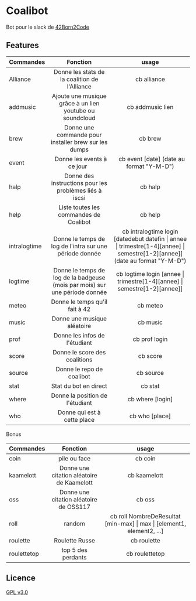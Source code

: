 # Coalibot

Bot pour le slack de [42Born2Code](http://www.42.fr/)

## Features

| Commandes    |                                  Fonction                                   |                                                             usage                                                              |
| ------------ | :-------------------------------------------------------------------------: | :----------------------------------------------------------------------------------------------------------------------------: |
| Alliance     |                Donne les stats de la coalition de l'Alliance                |                                                          cb alliance                                                           |
| addmusic     |          Ajoute une musique grâce à un lien youtube ou soundcloud           |                                                        cb addmusic lien                                                        |
| brew         |            Donne une commande pour installer brew sur les dumps             |                                                            cb brew                                                             |
| event        |                         Donne les events à ce jour                          |                                            cb event [date] (date au format \"Y-M-D\")                                          |
| halp         |           Donne des instructions pour les problèmes liés à iscsi            |                                                            cb halp                                                             |
| help         |                   Liste toutes les commandes de Coalibot                    |                                                            cb help                                                             |
| intralogtime |           Donne le temps de log de l'intra sur une période donnée           | cb intralogtime login [datedebut datefin \| annee \| trimestre[1-4][annee] \| semestre[1-2][annee]] (date au format \"Y-M-D\") |
| logtime      | Donne le temps de log de la badgeuse (mois par mois) sur une période donnée |                           cb logtime login [annee \| trimestre[1-4][annee] \| semestre[1-2][annee]]                            |
| meteo        |                       Donne le temps qu'il fait à 42                        |                                                            cb meteo                                                            |
| music        |                         Donne une musique aléatoire                         |                                                            cb music                                                            |
| prof         |                        Donne les infos de l'étudiant                        |                                                         cb prof login                                                          |
| score        |                        Donne le score des coalitions                        |                                                            cb score                                                            |
| source       |                          Donne le repo de coalibot                          |                                                           cb source                                                            |
| stat         |                            Stat du bot en direct                            |                                                            cb stat                                                             |
| where        |                       Donne la position de l'étudiant                       |                                                        cb where [login]                                                        |
| who          |                         Donne qui est à cette place                         |                                                         cb who [place]                                                         |

Bonus

| Commandes   |                 Fonction                  |                                  usage                                   |
| ----------- | :---------------------------------------: | :----------------------------------------------------------------------: |
| coin        |               pile ou face                |                                 cb coin                                  |
| kaamelott   | Donne une citation aléatoire de Kaamelott |                               cb kaamelott                               |
| oss         |  Donne une citation aléatoire de OSS117   |                                  cb oss                                  |
| roll        |                  random                   | cb roll NombreDeResultat [min-max] \| max \| \[element1, element2, ...\] |
| roulette    |              Roulette Russe               |                               cb roulette                                |
| roulettetop |            top 5 des perdants             |                              cb roulettetop                              |

## Licence

[GPL v3.0](https://github.com/genesixx/coalibot/blob/master/LICENSE)
